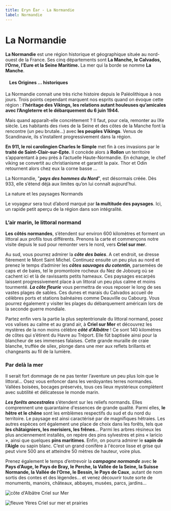 ```yaml
---
title: Eryn Ëar - La Normandie
label: Normandie
---
```

<script>
    import Map from '../Map.svelte';
</script>

# La Normandie

**La Normandie** est une région historique et géographique située au nord-ouest de la France. Ses cinq départements sont **La Manche, le Calvados, l’Orne, l’Eure et la Seine Maritime.** La mer qui la borde se nomme **La Manche**.

<div style="float: left; margin: 0 .75rem .75rem 0;">
    <Map  
        coords={\[50.02777589, 1.31961465]}
        zoom={10}
        markers={\[]}
    />
</div>

#### **Les Origines … historiques**

La Normandie connait une très riche histoire depuis le Paléolithique à nos jours. Trois points cependant marquent nos esprits quand on évoque cette région : **l’héritage des Vikings, les relations autant houleuses qu’amicales avec l’Angleterre et le débarquement du 6 juin 1944.** 

Mais quand apparaît-elle concrètement ? Il faut, pour cela, remonter au IXe siècle. Les habitants des rives de la Seine et des côtes de la Manche font la rencontre (un peu brutale…) avec **les peuples Vikings**. Venus de Scandinavie, ils s’installent progressivement dans la région. 

**En 911, le roi carolingien Charles le Simple** met fin à ces invasions par le **traité de Saint-Clair-sur-Epte.** Il concède alors à **Rollon** un territoire s’apparentant à peu près à l’actuelle Haute-Normandie. En échange, le chef viking se convertit au christianisme et garantit la paix. Thor et Odin retournent alors chez eux la corne basse …

La Normandie, "***pays des hommes du Nord***", est désormais créée. Dès 933, elle s’étend déjà aux limites qu’on lui connaît aujourd’hui.

La nature et les paysages Normands 

Le voyageur sera tout d’abord marqué par **la multitude des paysages**. Ici, un rapide petit aperçu de la région dans son intégralité.

### L’air marin, le littoral normand

**Les côtés normandes**, s’étendent sur environ 600 kilomètres et forment un littoral aux profils tous différents. Prenons la carte et commençons notre visite depuis le sud pour remonter vers le nord, vers **Criel sur mer**.

Au sud, vous pourrez admirer la ***côte des baies***. A cet endroit, se dresse fièrement le Mont Saint Michel. Continuez ensuite un peu plus au nord et prenez le temps d’admirer les ***côtes sauvages du cotentin***, parsemées de caps et de baies, tel le promontoire rocheux du Nez de Jobourg où se cachent ici et là de ravissants petits hameaux. Ces paysages escarpés laissent progressivement place à un littoral un peu plus calme et moins tourmenté. ***La côte fleurie*** vous permettra de vous reposer le long de ses vastes plages de sables. Ces dunes et marais du Calvados accueil de célèbres ports et stations balnéaires comme Deauville ou Cabourg. Vous pourrez également y visiter les plages du débarquement américain lors de la seconde guerre mondiale.

Partez enfin vers la partie la plus septentrionale du littoral normand, posez vos valises au calme et au grand air, à **Criel sur Mer** et découvrez les mystères de la non moins célèbre ***côté d’Albâtre*** ! Ce sont 140 kilomètres de côtes qui s’étirent du Havre au Tréport. Elle fût baptisée ainsi pour la blancheur de ses immenses falaises. Cette grande muraille de craie blanche, truffée de silex, plonge dans une mer aux reflets brillants et changeants au fil de la lumière.

### Par delà la mer

Il serait fort dommage de ne pas tenter l’aventure un peu plus loin que le littoral… Osez vous enfoncer dans les verdoyantes terres normandes. Vallées boisées, bocages préservés, tous ces lieux mystérieux complètent avec subtilité et délicatesse le monde marin. 

***Les forêts ancestrales*** s’étendent sur les reliefs normands. Elles comprennent une quarantaine d'essences de grande qualité. Parmi elles, **le hêtre et le chêne** sont les emblèmes respectifs du sud et du nord du territoire. Le paysage est ainsi caractérisé par de magnifiques hêtraies. Les autres espèces ont également une place de choix dans les forêts, tels que **les châtaigniers, les merisiers, les frênes**... Parmi les arbres résineux les plus anciennement installés, on repère des pins sylvestres et pins « laricio », ainsi que quelques **pins maritimes**.  Enfin, on pourra admirer le **sapin de l’Aigle** ou sapin blanc. C’est un grand conifère à l'écorce lisse et grise qui peut vivre 500 ans et atteindre 50 mètres de hauteur, voire plus.

Prenez également le temps d’entrevoir la ***campagne normande*** avec **le Pays d’Auge, le Pays de Bray, le Perche, la Vallée de la Seine, la Suisse Normande, la Vallée de l’Orne, le Bessin, le Pays de Caux**, autant de nom sortis des contes et des légendes… et venez découvrir toute sorte de monuments, manoirs, châteaux, abbayes, musées, parcs, jardins… 

![côte d'Albâtre Criel sur Mer](/uploads/normandie_1.jpg)

![fleuve Yères Criel sur mer et prairies](/uploads/normandie_2.jpg)